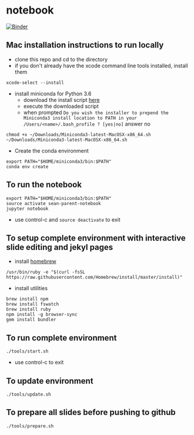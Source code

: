 # notebook

[![Binder](https://mybinder.org/badge.svg)](https://mybinder.org/v2/gh/sean-parent/notebook/master)

## Mac installation instructions to run locally

- clone this repo and cd to the directory
- if you don't already have the xcode command line tools installed, install them
```
xcode-select --install
```
- install miniconda for Python 3.6
	- download the install script [here](https://conda.io/miniconda.html)
	- execute the downloaded script
	- when prompted `Do you wish the installer to prepend the Miniconda3 install location to PATH in your /Users/<name>/.bash_profile ? [yes|no]` answer no
```
chmod +x ~/Downloads/Miniconda3-latest-MacOSX-x86_64.sh
~/Downloads/Miniconda3-latest-MacOSX-x86_64.sh
```
- Create the conda environment
```
export PATH="$HOME/miniconda3/bin:$PATH"
conda env create
```

## To run the notebook
```
export PATH="$HOME/miniconda3/bin:$PATH"
source activate sean-parent-notebook
jupyter notebook
```
- use control-c and `source deactivate` to exit

## To setup complete environment with interactive slide editing and jekyl pages

- install [homebrew](https://brew.sh/)
```
/usr/bin/ruby -e "$(curl -fsSL https://raw.githubusercontent.com/Homebrew/install/master/install)"
```
- install utilities
```
brew install npm
brew install fswatch
brew install ruby
npm install -g browser-sync
gem install bundler
```

## To run complete environment
```
./tools/start.sh
```
- use control-c to exit

## To update environment
```
./tools/update.sh
```
## To prepare all slides before pushing to github
```
./tools/prepare.sh
```
